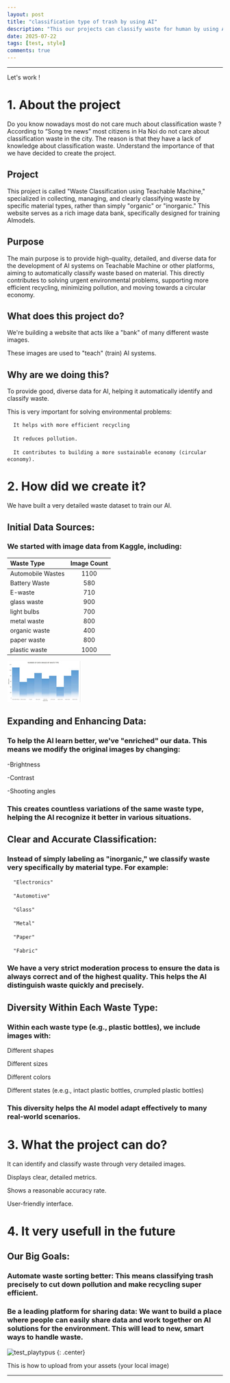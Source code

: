 ```yaml
---
layout: post
title: "classification type of trash by using AI"
description: "This our projects can classify waste for human by using AI"
date: 2025-07-22
tags: [test, style]
comments: true
---
```


---
Let's work !

# 1. About the project
  Do you know nowadays most do not care much about classification waste ? According to “Song tre news” most citizens in Ha Noi do not care about classification waste in the city. The reason is that they have a lack of knowledge about classification waste. Understand the importance of that we have decided to create the project.
## Project
   This project is called "Waste Classification using Teachable Machine," specialized in collecting, managing, and clearly classifying waste by specific material types, rather than simply "organic" or "inorganic." This website serves as a rich image data bank, specifically designed for training AImodels. 
## Purpose
  The main purpose is to provide high-quality, detailed, and diverse data for the development of AI systems on Teachable Machine or other platforms, aiming to automatically classify waste based on material. This directly contributes to solving urgent environmental problems, supporting more efficient recycling, minimizing pollution, and moving towards a circular economy.

## What does this project do?
  We're building a website that acts like a "bank" of many different waste images.

  These images are used to "teach" (train) AI systems.
## Why are we doing this?
  To provide good, diverse data for AI, helping it automatically identify and classify waste.

  This is very important for solving environmental problems:
  
      It helps with more efficient recycling
      
      It reduces pollution.
      
      It contributes to building a more sustainable economy (circular economy).
      
# 2. How did we create it?
  We have built a very detailed waste dataset to train our AI.
  ## Initial Data Sources:
  ### We started with image data from Kaggle, including:

| Waste Type | Image Count | 
|:--------|:-------:|
| Automobile Wastes   | 1100   |
| Battery Waste   | 580   |
| E-waste   | 710   |
| glass waste   | 900   |
|  light bulbs   | 700   |
| metal waste   | 800   |
|  organic waste   | 400   |
| paper waste   | 800   |
|  plastic waste   | 1000   |

![chart](https://github.com/Platypus232-perry/paper-jekyll-theme/blob/master/assets/images/chart.jpg?raw=true)

## Expanding and Enhancing Data:

### To help the AI learn better, we've "enriched" our data. This means we modify the original images by changing:
      
   -Brightness
   
   -Contrast
   
   -Shooting angles
### This creates countless variations of the same waste type, helping the AI recognize it better in various situations.
## Clear and Accurate Classification:
### Instead of simply labeling as "inorganic," we classify waste very specifically by material type. For example:

      "Electronics"
   
      "Automotive"
   
      "Glass"
   
      "Metal"
   
      "Paper"
   
      "Fabric"
   
### We have a very strict moderation process to ensure the data is always correct and of the highest quality. This helps the AI distinguish waste quickly and precisely.

## Diversity Within Each Waste Type:

### Within each waste type (e.g., plastic bottles), we include images with:

  Different shapes
  
  Different sizes
  
  Different colors
  
  Different states (e.e.g., intact plastic bottles, crumpled plastic bottles)
  
### This diversity helps the AI model adapt effectively to many real-world scenarios.


# 3. What the project can do?
It can identify and classify waste through very detailed images.

Displays clear, detailed metrics.

Shows a reasonable accuracy rate.

User-friendly interface.
  
# 4. It very usefull in the future
## Our Big Goals:

### Automate waste sorting better: This means classifying trash precisely to cut down pollution and make recycling super efficient.

### Be a leading platform for sharing data: We want to build a place where people can easily share data and work together on AI solutions for the environment. This will lead to new, smart ways to handle waste.


![test_playtypus](https://Platypus232-perry.github.io/paper-jekyll-theme/assets/images/platypus.jpg)
{: .center}

This is how to upload from your assets (your local image)

---

